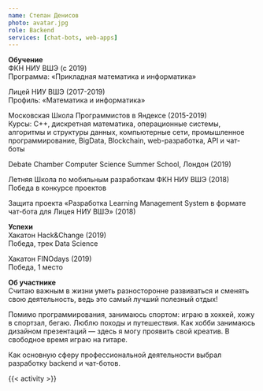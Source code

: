 ```yaml
---
name: Степан Денисов
photo: avatar.jpg
role: Backend
services: [chat-bots, web-apps]
---
```


<strong class="accent">Обучение</strong>  
ФКН НИУ ВШЭ (с 2019)  
Программа: «Прикладная математика и информатика»

Лицей НИУ ВШЭ (2017-2019)  
Профиль: «Математика и информатика»

Московская Школа Программистов в Яндексе (2015-2019)  
Курсы: С++, дискретная математика, операционные системы, алгоритмы и структуры данных, компьютерные сети, промышленное программирование, BigData, Blockchain, web-разработка, API и чат-боты

Debate Chamber Computer Science Summer School, Лондон (2019)

Летняя Школа по мобильным разработкам ФКН НИУ ВШЭ (2018)  
Победа в конкурсе проектов

Защита проекта «Разработка Learning Management System в формате чат-бота для Лицея НИУ ВШЭ» (2018)

<strong class="accent">Успехи</strong>  
Хакатон Hack&Change (2019)  
Победа, трек Data Science

Хакатон FINOdays (2019)  
Победа, 1 место

<strong class="accent">Об участнике</strong>  
Считаю важным в жизни уметь разносторонне развиваться и сменять свою деятельность, ведь это самый лучший полезный отдых!

Помимо программирования, занимаюсь спортом: играю в хоккей, хожу в спортзал, бегаю. Люблю походы и путешествия. Как хобби занимаюсь дизайном презентаций — здесь я могу проявить свой креатив. В свободное время играю на гитаре. 

Как основную сферу профессиональной деятельности выбрал разработку backend и чат-ботов.

{{< activity >}}